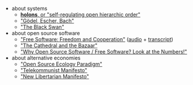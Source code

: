 ---
---

- about systems
  - [**holons**, or "self-regulating open hierarchic order"](http://en.wikipedia.org/wiki/Holon_%28philosophy%29)
  - ["Gödel, Escher, Bach"](http://en.wikipedia.org/wiki/G%C3%B6del,_Escher,_Bach)
  - ["The Black Swan"](http://www.black-swans-explained.com/)
- about open source software
  - ["Free Software: Freedom and Cooperation"](http://punkcast.com/64/index.html) ([audio](http://audio-video-dev.gnu.org/video/66/richard-m-stallmans-speech-fre) + [transcript](http://www.gnu.org/events/rms-nyu-2001-transcript.txt))
  - ["The Cathedral and the Bazaar"](http://www.catb.org/~esr/writings/homesteading/)
  - ["Why Open Source Software / Free Software? Look at the Numbers!"](http://www.dwheeler.com/oss_fs_why.html)
- about alternative economies
  - ["Open Source Ecology Paradigm"](http://opensourceecology.org/wiki/Open_Source_Ecology_Paradigm)
  - ["Telekommunist Manifesto"](http://telekommunisten.net/the-telekommunist-manifesto/)
  - ["New Libertarian Manifesto"](http://agorism.info/docs/NewLibertarianManifesto.pdf)